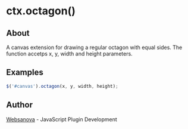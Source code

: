# ctx.octagon()

## About

A canvas extension for drawing a regular octagon with equal sides.  The function accetps x, y, width and height parameters.


## Examples

```js
$('#canvas').octagon(x, y, width, height);
```


## Author

[Websanova](http://websanova.com) - JavaScript Plugin Development
